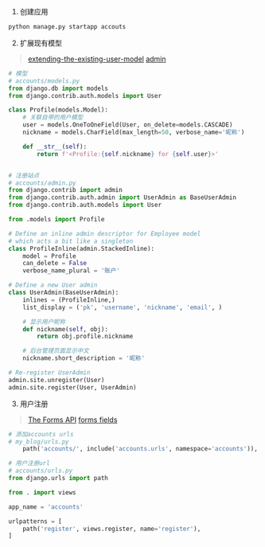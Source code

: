 1. 创建应用
```python
python manage.py startapp accouts
```
2. 扩展现有模型
> [extending-the-existing-user-model](https://docs.djangoproject.com/en/2.2/topics/auth/customizing/#extending-the-existing-user-model)
> [admin](https://docs.djangoproject.com/en/2.2/ref/contrib/admin/)
```python
# 模型
# accounts/models.py
from django.db import models
from django.contrib.auth.models import User

class Profile(models.Model):
    # 关联自带的用户模型
    user = models.OneToOneField(User, on_delete=models.CASCADE)
    nickname = models.CharField(max_length=50, verbose_name='昵称')

    def __str__(self):
        return f'<Profile:{self.nickname} for {self.user}>'


# 注册站点
# accounts/admin.py
from django.contrib import admin
from django.contrib.auth.admin import UserAdmin as BaseUserAdmin
from django.contrib.auth.models import User

from .models import Profile

# Define an inline admin descriptor for Employee model
# which acts a bit like a singleton
class ProfileInline(admin.StackedInline):
    model = Profile
    can_delete = False
    verbose_name_plural = '账户'

# Define a new User admin
class UserAdmin(BaseUserAdmin):
    inlines = (ProfileInline,)
    list_display = ('pk', 'username', 'nickname', 'email', )

    # 显示用户昵称
    def nickname(self, obj):
        return obj.profile.nickname

    # 后台管理页面显示中文
    nickname.short_description = '昵称'

# Re-register UserAdmin
admin.site.unregister(User)
admin.site.register(User, UserAdmin)
```

3. 用户注册
> [The Forms API](https://docs.djangoproject.com/en/2.2/ref/forms/api/)
> [forms fields](https://docs.djangoproject.com/en/2.2/ref/forms/fields/)
```python
# 添加accounts urls
# my_blog/urls.py
    path('accounts/', include('accounts.urls', namespace='accounts')),

# 用户注册url
# accounts/urls.py
from django.urls import path

from . import views

app_name = 'accounts'

urlpatterns = [
    path('register', views.register, name='register'),
]


```